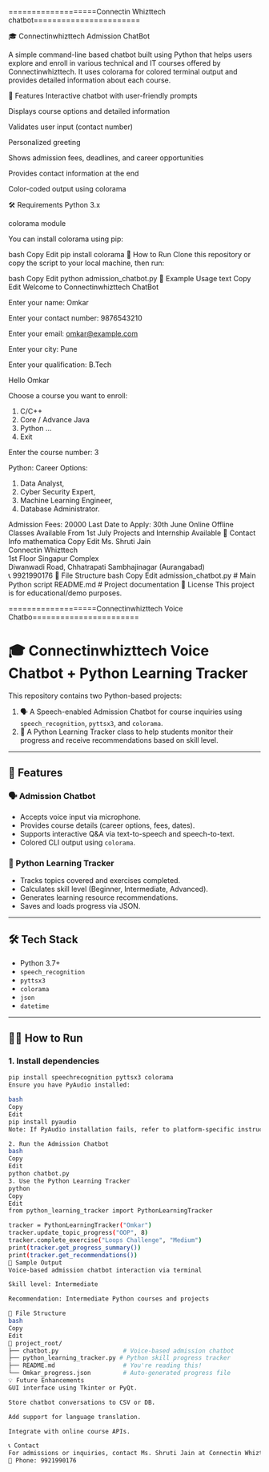 ===================Connectin Whizttech chatbot=======================


🎓 Connectinwhizttech Admission ChatBot

A simple command-line based chatbot built using Python that helps users explore and enroll in various technical and IT courses offered by Connectinwhizttech. It uses colorama for colored terminal output and provides detailed information about each course.

📌 Features
Interactive chatbot with user-friendly prompts

Displays course options and detailed information

Validates user input (contact number)

Personalized greeting

Shows admission fees, deadlines, and career opportunities

Provides contact information at the end

Color-coded output using colorama

🛠️ Requirements
Python 3.x

colorama module

You can install colorama using pip:

bash
Copy
Edit
pip install colorama
🚀 How to Run
Clone this repository or copy the script to your local machine, then run:

bash
Copy
Edit
python admission_chatbot.py
🧾 Example Usage
text
Copy
Edit
Welcome to Connectinwhizttech ChatBot

Enter your name: Omkar

Enter your contact number: 9876543210

Enter your email: omkar@example.com

Enter your city: Pune

Enter your qualification: B.Tech

Hello Omkar

Choose a course you want to enroll:
1. C/C++
2. Core / Advance Java
3. Python
...
12. Exit

Enter the course number: 3

Python:
Career Options:
1. Data Analyst,
2. Cyber Security Expert,
3. Machine Learning Engineer,
4. Database Administrator.

Admission Fees:  20000
Last Date to Apply: 30th June
Online Offline Classes Available From 1st July
Projects and Internship Available
📇 Contact Info
mathematica
Copy
Edit
Ms. Shruti Jain  
Connectin Whizttech  
1st Floor Singapur Complex  
Diwanwadi Road, Chhatrapati Sambhajinagar (Aurangabad)  
📞 9921990176
📁 File Structure
bash
Copy
Edit
admission_chatbot.py     # Main Python script
README.md                # Project documentation
📝 License
This project is for educational/demo purposes.




===================Connectinwhizttech Voice Chatbo=======================


# 🎓 Connectinwhizttech Voice Chatbot + Python Learning Tracker

This repository contains two Python-based projects:

1. 🗣️ A Speech-enabled Admission Chatbot for course inquiries using `speech_recognition`, `pyttsx3`, and `colorama`.
2. 📘 A Python Learning Tracker class to help students monitor their progress and receive recommendations based on skill level.

---

## 📌 Features

### 🗣️ Admission Chatbot

- Accepts voice input via microphone.
- Provides course details (career options, fees, dates).
- Supports interactive Q&A via text-to-speech and speech-to-text.
- Colored CLI output using `colorama`.

### 📘 Python Learning Tracker

- Tracks topics covered and exercises completed.
- Calculates skill level (Beginner, Intermediate, Advanced).
- Generates learning resource recommendations.
- Saves and loads progress via JSON.

---

## 🛠️ Tech Stack

- Python 3.7+
- `speech_recognition`
- `pyttsx3`
- `colorama`
- `json`
- `datetime`

---

## 🧑‍💻 How to Run

### 1. Install dependencies

```bash
pip install speechrecognition pyttsx3 colorama
Ensure you have PyAudio installed:

bash
Copy
Edit
pip install pyaudio
Note: If PyAudio installation fails, refer to platform-specific instructions.

2. Run the Admission Chatbot
bash
Copy
Edit
python chatbot.py
3. Use the Python Learning Tracker
python
Copy
Edit
from python_learning_tracker import PythonLearningTracker

tracker = PythonLearningTracker("Omkar")
tracker.update_topic_progress("OOP", 8)
tracker.complete_exercise("Loops Challenge", "Medium")
print(tracker.get_progress_summary())
print(tracker.get_recommendations())
🧪 Sample Output
Voice-based admission chatbot interaction via terminal

Skill level: Intermediate

Recommendation: Intermediate Python courses and projects

📂 File Structure
bash
Copy
Edit
📁 project_root/
├── chatbot.py                  # Voice-based admission chatbot
├── python_learning_tracker.py # Python skill progress tracker
├── README.md                   # You're reading this!
└── Omkar_progress.json         # Auto-generated progress file
💡 Future Enhancements
GUI interface using Tkinter or PyQt.

Store chatbot conversations to CSV or DB.

Add support for language translation.

Integrate with online course APIs.

📞 Contact
For admissions or inquiries, contact Ms. Shruti Jain at Connectin Whizttech, Chhatrapati Sambhajinagar
📱 Phone: 9921990176

